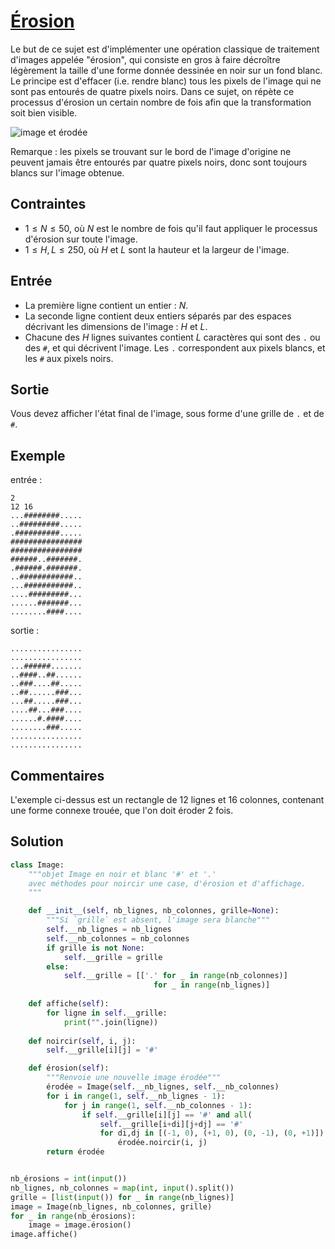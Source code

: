 # [Érosion](http://www.france-ioi.org/algo/task.php?idChapter=564&idTask=1124)

Le but de ce sujet est d'implémenter une opération classique de traitement d'images appelée "érosion", qui consiste en gros à faire décroître légèrement la taille d'une forme donnée dessinée en noir sur un fond blanc. Le principe est d'effacer (i.e. rendre blanc) tous les pixels de l'image qui ne sont pas entourés de quatre pixels noirs. Dans ce sujet, on répète ce processus d'érosion un certain nombre de fois afin que la transformation soit bien visible.

![image et érodée](erosion.png)

Remarque : les pixels se trouvant sur le bord de l'image d'origine ne peuvent jamais être entourés par quatre pixels noirs, donc sont toujours blancs sur l'image obtenue.

## Contraintes

* $1 \leqslant N \leqslant 50$, où $N$ est le nombre de fois qu'il faut appliquer le processus d'érosion sur toute l'image.
* $1 \leqslant H, L \leqslant 250$, où $H$ et $L$ sont la hauteur et la largeur de l'image. 

## Entrée

* La première ligne contient un entier : $N$.
* La seconde ligne contient deux entiers séparés par des espaces décrivant les dimensions de l'image : $H$ et $L$.
* Chacune des *H* lignes suivantes contient *L* caractères qui sont des `.` ou des `#`, et qui décrivent l'image. Les `.` correspondent aux pixels blancs, et les `#` aux pixels noirs.

## Sortie

Vous devez afficher l'état final de l'image, sous forme d'une grille de `.` et de `#`.

## Exemple

entrée :

```
2
12 16
...########.....
..#########.....
.##########.....
################
################
######..#######.
.######.#######.
..############..
...###########..
....#########...
......#######...
........####....
```

sortie :

```
................
................
...######.......
..####..##......
..###....##.....
..##......###...
...##.....###...
....##...###....
......#.####....
........###.....
................
................
```

## Commentaires

L'exemple ci-dessus est un rectangle de 12 lignes et 16 colonnes, contenant une forme connexe trouée, que l'on doit éroder 2 fois. 

## Solution

```python
class Image:
    """objet Image en noir et blanc '#' et '.'
    avec méthodes pour noircir une case, d'érosion et d'affichage.
    """

    def __init__(self, nb_lignes, nb_colonnes, grille=None):
        """Si `grille` est absent, l'image sera blanche"""
        self.__nb_lignes = nb_lignes
        self.__nb_colonnes = nb_colonnes
        if grille is not None:
            self.__grille = grille
        else:
            self.__grille = [['.' for _ in range(nb_colonnes)]
                                for _ in range(nb_lignes)]
    
    def affiche(self):
        for ligne in self.__grille:
            print("".join(ligne))
    
    def noircir(self, i, j):
        self.__grille[i][j] = '#'

    def érosion(self):
        """Renvoie une nouvelle image érodée"""
        érodée = Image(self.__nb_lignes, self.__nb_colonnes)
        for i in range(1, self.__nb_lignes - 1):
            for j in range(1, self.__nb_colonnes - 1):
                if self.__grille[i][j] == '#' and all(
                    self.__grille[i+di][j+dj] == '#' 
                    for di,dj in [(-1, 0), (+1, 0), (0, -1), (0, +1)]):
                        érodée.noircir(i, j)
        return érodée


nb_érosions = int(input())
nb_lignes, nb_colonnes = map(int, input().split())
grille = [list(input()) for _ in range(nb_lignes)]
image = Image(nb_lignes, nb_colonnes, grille)
for _ in range(nb_érosions):
    image = image.érosion()
image.affiche()
```